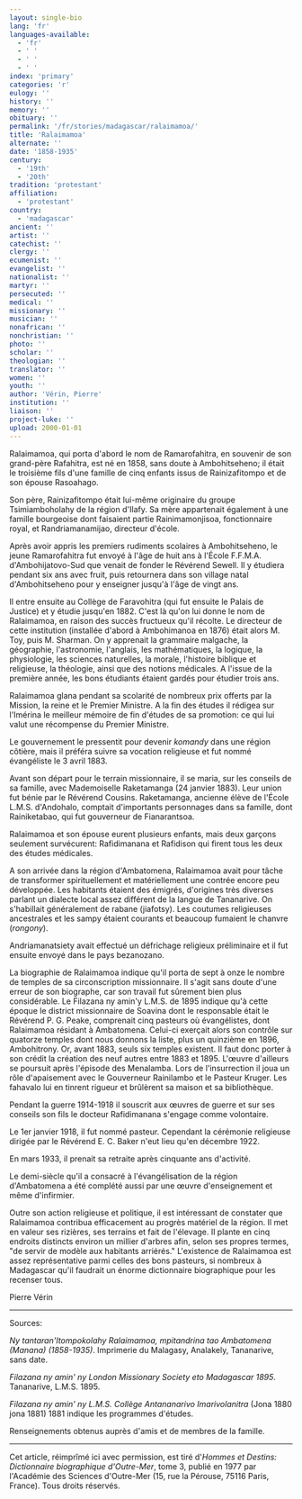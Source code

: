 ```yaml
---
layout: single-bio
lang: 'fr'
languages-available:
  - 'fr'
  - ' '
  - ' '
  - ' '
index: 'primary'
categories: 'r'
eulogy: ''
history: ''
memory: ''
obituary: ''
permalink: '/fr/stories/madagascar/ralaimamoa/'
title: 'Ralaimamoa'
alternate: ''
date: '1858-1935'
century:
  - '19th'
  - '20th'
tradition: 'protestant'
affiliation:
  - 'protestant'
country:
  - 'madagascar'
ancient: ''
artist: ''
catechist: ''
clergy: ''
ecumenist: ''
evangelist: ''
nationalist: ''
martyr: ''
persecuted: ''
medical: ''
missionary: ''
musician: ''
nonafrican: ''
nonchristian: ''
photo: ''
scholar: ''
theologian: ''
translator: ''
women: ''
youth: ''
author: 'Vérin, Pierre'
institution: ''
liaison: ''
project-luke: ''
upload: 2000-01-01
---
```



Ralaimamoa, qui porta d'abord le nom de Ramarofahitra, en souvenir de son grand-père Rafahitra, est né en 1858, sans doute à Ambohitseheno; il était le troisième fils d'une famille de cinq enfants issus de Rainizafitompo et de son épouse Rasoahago.

Son père, Rainizafitompo était lui-même originaire du groupe Tsimiamboholahy de la région d'Ilafy. Sa mère appartenait également à une famille bourgeoise dont faisaient partie Rainimamonjisoa, fonctionnaire royal, et Randriamanamijao, directeur d'école.

Après avoir appris les premiers rudiments scolaires à Ambohitseheno, le jeune Ramarofahitra fut envoyé à l'âge de huit ans à l'École F.F.M.A. d'Ambohijatovo-Sud que venait de fonder le Révérend Sewell. Il y étudiera pendant six ans avec fruit, puis retournera dans son village natal d'Ambohitseheno pour y enseigner jusqu'à l'âge de vingt ans.

Il entre ensuite au Collège de Faravohitra (qui fut ensuite le Palais de Justice) et y étudie jusqu'en 1882. C'est là qu'on lui donne le nom de Ralaimamoa, en raison des succès fructueux qu'il récolte. Le directeur de cette institution (installée d'abord à Ambohimanoa en 1876) était alors M. Toy, puis M. Sharman. On y apprenait la grammaire malgache, la géographie, l'astronomie, l'anglais, les mathématiques, la logique, la physiologie, les sciences naturelles, la morale, l'histoire biblique et religieuse, la théologie, ainsi que des notions médicales. A l'issue de la première année, les bons étudiants étaient gardés pour étudier trois ans.

Ralaimamoa glana pendant sa scolarité de nombreux prix offerts par la Mission, la reine et le Premier Ministre. A la fin des études il rédigea sur l'Imérina le meilleur mémoire de fin d'études de sa promotion: ce qui lui valut une récompense du Premier Ministre.

Le gouvernement le pressentit pour devenir *komandy* dans une région côtière, mais il préféra suivre sa vocation religieuse et fut nommé évangéliste le 3 avril 1883.

Avant son départ pour le terrain missionnaire, il se maria, sur les conseils de sa famille, avec Mademoiselle Raketamanga (24 janvier 1883). Leur union fut bénie par le Révérend Cousins. Raketamanga, ancienne élève de l'École L.M.S. d'Andohalo, comptait d'importants personnages dans sa famille, dont Rainiketabao, qui fut gouverneur de Fianarantsoa.

Ralaimamoa et son épouse eurent plusieurs enfants, mais deux garçons seulement survécurent: Rafidimanana et Rafidison qui firent tous les deux des études médicales.

A son arrivée dans la région d'Ambatomena, Ralaimamoa avait pour tâche de transformer spirituellement et matériellement une contrée encore peu développée. Les habitants étaient des émigrés, d'origines très diverses parlant un dialecte local assez différent de la langue de Tananarive. On s'habillait généralement de rabane (jiafotsy). Les coutumes religieuses ancestrales et les sampy étaient courants et beaucoup fumaient le chanvre (*rongony*).

Andriamanatsiety avait effectué un défrichage religieux préliminaire et il fut ensuite envoyé dans le pays bezanozano.

La biographie de Ralaimamoa indique qu'il porta de sept à onze le nombre de temples de sa circonscription missionnaire. Il s'agit sans doute d'une erreur de son biographe, car son travail fut sûrement bien plus considérable. Le Filazana ny amin'y L.M.S. de 1895 indique qu'à cette époque le district missionnaire de Soavina dont le responsable était le Révérend P. G. Peake, comprenait cinq pasteurs où évangélistes, dont Ralaimamoa résidant à Ambatomena. Celui-ci exerçait alors son contrôle sur quatorze temples dont nous donnons la liste, plus un quinzième en 1896, Ambohitrony. Or, avant 1883, seuls six temples existent. Il faut donc porter à son crédit la création des neuf autres entre 1883 et 1895. L'œuvre d'ailleurs se poursuit après l'épisode des Menalamba. Lors de l'insurrection il joua un rôle d'apaisement avec le Gouverneur Rainilambo et le Pasteur Kruger. Les fahavalo lui en tinrent rigueur et brûlèrent sa maison et sa bibliothèque.

Pendant la guerre 1914-1918 il souscrit aux œuvres de guerre et sur ses conseils son fils le docteur Rafidimanana s'engage comme volontaire.

Le 1er janvier 1918, il fut nommé pasteur. Cependant la cérémonie religieuse dirigée par le Révérend E. C. Baker n'eut lieu qu'en décembre 1922.

En mars 1933, il prenait sa retraite après cinquante ans d'activité.

Le demi-siècle qu'il a consacré à l'évangélisation de la région d'Ambatomena a été complété aussi par une œuvre d'enseignement et même d'infirmier.

Outre son action religieuse et politique, il est intéressant de constater que Ralaimamoa contribua efficacement au progrès matériel de la région. Il met en valeur ses rizières, ses terrains et fait de l'élevage. Il plante en cinq endroits distincts environ un millier d'arbres afin, selon ses propres termes, "de servir de modèle aux habitants arriérés." L'existence de Ralaimamoa est assez représentative parmi celles des bons pasteurs, si nombreux à Madagascar qu'il faudrait un énorme dictionnaire biographique pour les recenser tous.

Pierre Vérin

---

Sources:

*Ny tantaran'Itompokolahy Ralaimamoa, mpitandrina tao Ambatomena (Manana) (1858-1935)*. Imprimerie du Malagasy, Analakely, Tananarive, sans date.

*Filazana ny amin' ny London Missionary Society eto Madagascar 1895*. Tananarive, L.M.S. 1895.

*Filazana ny amin' ny L.M.S. Collège Antananarivo Imarivolanitra* (Jona 1880 jona 1881) 1881 indique les programmes d'études.

Renseignements obtenus auprès d'amis et de membres de la famille.

---

Cet article, réimprîmé ici avec permission, est tiré d'*Hommes et Destins: Dictionnaire biographique d'Outre-Mer*, tome 3, publié en 1977 par l'Académie des Sciences d'Outre-Mer (15, rue la Pérouse, 75116 Paris, France). Tous droits réservés.
